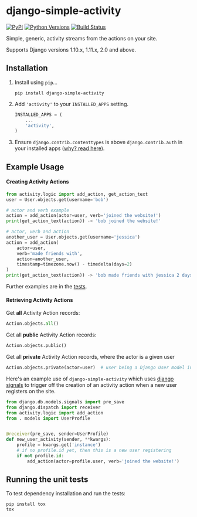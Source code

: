django-simple-activity
======================

[![PyPI](https://img.shields.io/pypi/v/django-simple-activity.svg)](https://pypi.python.org/pypi/django-simple-activity)
[![Python Versions](https://img.shields.io/pypi/pyversions/django-simple-activity.svg)](https://pypi.python.org/pypi/django-simple-activity)
[![Build Status](https://travis-ci.org/richardasaurus/django-simple-activity.png?branch=master)](https://travis-ci.org/richardasaurus/django-simple-activity)


Simple, generic, activity streams from the actions on your site.

Supports Django versions 1.10.x, 1.11.x, 2.0 and above.

## Installation

1. Install using `pip`...

    ```pip install django-simple-activity```

2. Add `'activity'` to your `INSTALLED_APPS` setting.

    ```python
    INSTALLED_APPS = (
        ...
        'activity',
    )
    ```

3. Ensure `django.contrib.contenttypes` is above `django.contrib.auth` in your installed apps ([why? read here](http://stackoverflow.com/questions/25947951/genericforeignkey-violation-only-when-user-model-given-postgres/25949737#25949737)).


## Example Usage


#### Creating Activity Actions


```python
from activity.logic import add_action, get_action_text
user = User.objects.get(username='bob')

# actor and verb example
action = add_action(actor=user, verb='joined the website!')
print(get_action_text(action)) -> 'bob joined the website!'

# actor, verb and action
another_user = User.objects.get(username='jessica')
action = add_action(
    actor=user,
    verb='made friends with',
    action=another_user,
    timestamp=timezone.now() - timedelta(days=2)
)
print(get_action_text(action)) -> 'bob made friends with jessica 2 days ago'

```
Further examples are in the [tests](https://github.com/richardasaurus/django-simple-activity/blob/master/src/tests/test_activity.py).


#### Retrieving Activity Actions

Get **all** Activity Action records:

```python
Action.objects.all()
```


Get all **public** Activity Action records:
```python
Action.objects.public()
```

Get all **private** Activity Action records, where the actor is a given user

```python
Action.objects.private(actor=user)  # user being a Django User model instance
```

Here's an example use of `django-simple-activity` which uses [django signals](https://docs.djangoproject.com/en/dev/topics/signals/)
to trigger off the creation of an activity action when a new user registers on the site.


```python
from django.db.models.signals import pre_save
from django.dispatch import receiver
from activity.logic import add_action
from . models import UserProfile


@receiver(pre_save, sender=UserProfile)
def new_user_activity(sender, **kwargs):
    profile = kwargs.get('instance')
    # if no profile.id yet, then this is a new user registering
    if not profile.id:
        add_action(actor=profile.user, verb='joined the website!')
```


## Running the unit tests

To test dependency installation and run the tests:

```
pip install tox
tox
```
